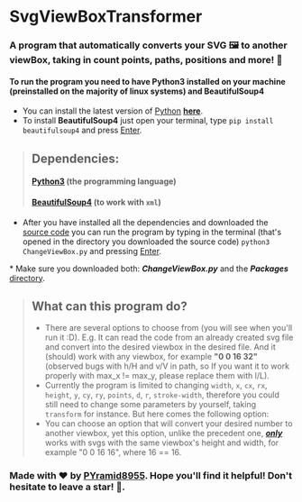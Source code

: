 # SvgViewBoxTransformer
### A program that automatically converts your SVG 🖼️ to another viewBox, taking in count points, paths, positions and more! 🎉

#### To run the program you need to have **Python3** installed on your machine (preinstalled on the majority of linux systems) and **BeautifulSoup4**
- You can install the latest version of [Python](https://en.wikipedia.org/wiki/Python_(programming_language)) **__[here](https://www.python.org/downloads/)__**.
- To install **BeautifulSoup4** just open your terminal, type `pip install beautifulsoup4` and press [Enter](https://en.wikipedia.org/wiki/Enter_key).

> ## Dependencies:
> #### [Python3](https://en.wikipedia.org/wiki/Python_(programming_language)) (the programming language)
> #### [BeautifulSoup4](https://pypi.org/project/beautifulsoup4/) (to work with `xml`)

* After you have installed all the dependencies and downloaded the [source code](https://github.com/PYramid8955/SvgViewBoxTransformer) you can run the program by typing in the terminal (that's opened in the directory you downloaded the source code) `python3 ChangeViewBox.py` and pressing [Enter](https://en.wikipedia.org/wiki/Enter_key).

<span color="red">* Make sure you downloaded both: ***ChangeViewBox.py*** and the ***Packages*** [directory](https://en.wikipedia.org/wiki/Directory_(computing)).</span>

> ## What can this program do?
> - There are several options to choose from (you will see when you'll run it :D). E.g. It can read the code from an already created svg file and convert into the desired viewbox in the desired file. And it (should) work with any viewbox, for example **"0 0 16 32"** (observed bugs with h/H and v/V in path, so If you want it to work properly with max_x != max_y, please replace them with l/L).
> - Currently the program is limited to changing `width`, `x`, `cx`, `rx`, `height`, `y`, `cy`, `ry`, `points`, `d`, `r`, `stroke-width`, therefore you could still need to change some parameters by yourself, taking `transform` for instance. But here comes the following option:
> - You can choose an option that will convert your desired number to another viewbox, yet this option, unlike the precedent one, ***[only](https://dictionary.cambridge.org/dictionary/english/only)*** works with svgs with the same viewbox's height and width, for example "0 0 16 16", where 16 == 16.



### Made with ❤️ by [PYramid8955](https://github.com/PYramid8955). Hope you'll find it helpful! Don't hesitate to leave a star! 🌟.
